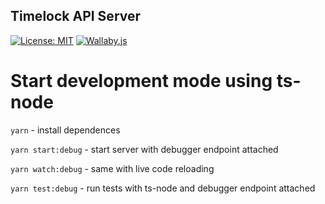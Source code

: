 ## Timelock API Server

[![License: MIT](https://img.shields.io/badge/License-MIT-yellow.svg)](https://opensource.org/licenses/MIT)
[![Wallaby.js](https://img.shields.io/badge/wallaby.js-configured-green.svg)](https://wallabyjs.com)

# Start development mode using ts-node

`yarn` - install dependences

`yarn start:debug` - start server with debugger endpoint attached

`yarn watch:debug` - same with live code reloading

`yarn test:debug` - run tests with ts-node and debugger endpoint attached
